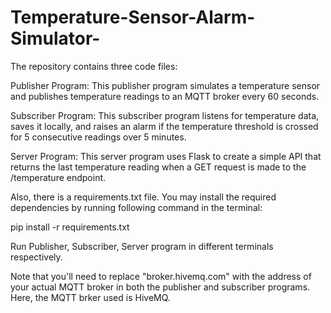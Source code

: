# Temperature-Sensor-Alarm-Simulator-

The repository contains three code files:


Publisher Program: This publisher program simulates a temperature sensor and publishes temperature readings to an MQTT broker every 60 seconds.

Subscriber Program: This subscriber program listens for temperature data, saves it locally, and raises an alarm if the temperature threshold is crossed for 5 consecutive readings over 5 minutes.

Server Program: This server program uses Flask to create a simple API that returns the last temperature reading when a GET request is made to the /temperature endpoint.



Also, there is a requirements.txt file. You may install the required dependencies by running following command in the terminal:


pip install -r requirements.txt


Run Publisher, Subscriber, Server program in different terminals respectively.


Note that you'll need to replace "broker.hivemq.com" with the address of your actual MQTT broker in both the publisher and subscriber programs. Here, the MQTT brker used is HiveMQ.
